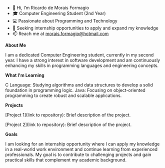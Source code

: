 - 👋 Hi, I’m Ricardo de Morais Formagio
- 🎓 Computer Engineering Student (2nd Year)
- 💻 Passionate about Programming and Technology
- 🚀 Seeking internship opportunities to apply and expand my knowledge
- 📫 Reach me at morais.formagio@hotmail.com 
  
**About Me**

I am a dedicated Computer Engineering student, currently in my second year. 
I have a strong interest in software development and am continuously enhancing my skills in programming languages and engineering concepts.

**What I'm Learning**

C Language: Studying algorithms and data structures to develop a solid foundation in programming logic.
Java: Focusing on object-oriented programming to create robust and scalable applications.

**Projects**

[Project 1](link to repository): Brief description of the project.

[Project 2](link to repository): Brief description of the project.

**Goals**

I am looking for an internship opportunity where I can apply my knowledge in a real-world work environment and continue learning from experienced professionals. 
My goal is to contribute to challenging projects and gain practical skills that complement my academic background.

<!---
RicardoMFormagio/RicardoMFormagio is a ✨ special ✨ repository because its `README.md` (this file) appears on your GitHub profile.
You can click the Preview link to take a look at your changes.
--->
